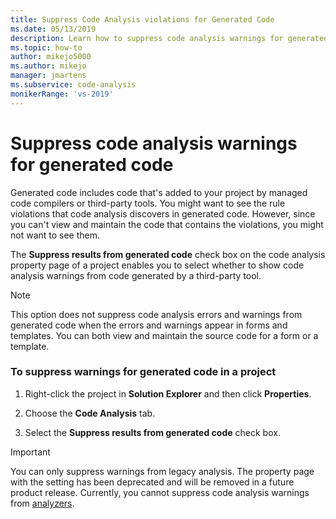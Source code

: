 ```yaml
---
title: Suppress Code Analysis violations for Generated Code
ms.date: 05/13/2019
description: Learn how to suppress code analysis warnings for generated code. See how to prevent Visual Studio from displaying legacy analysis warnings about generated code.
ms.topic: how-to
author: mikejo5000
ms.author: mikejo
manager: jmartens
ms.subservice: code-analysis
monikerRange: 'vs-2019'
---
```

# Suppress code analysis warnings for generated code

Generated code includes code that's added to your project by managed code compilers or third-party tools. You might want to see the rule violations that code analysis discovers in generated code. However, since you can't view and maintain the code that contains the violations, you might not want to see them.

The **Suppress results from generated code** check box on the code analysis property page of a project enables you to select whether to show code analysis warnings from code generated by a third-party tool.

> [!NOTE]
> This option does not suppress code analysis errors and warnings from generated code when the errors and warnings appear in forms and templates. You can both view and maintain the source code for a form or a template.

### To suppress warnings for generated code in a project

1. Right-click the project in **Solution Explorer** and then click **Properties**.

2. Choose the **Code Analysis** tab.

3. Select the **Suppress results from generated code** check box.

> [!IMPORTANT]
> You can only suppress warnings from legacy analysis. The property page with the setting has been deprecated and will be removed in a future product release. Currently, you cannot suppress code analysis warnings from [analyzers](roslyn-analyzers-overview.md).
